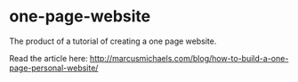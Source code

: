 one-page-website
================

The product of a tutorial of creating a one page website.

Read the article here: http://marcusmichaels.com/blog/how-to-build-a-one-page-personal-website/
